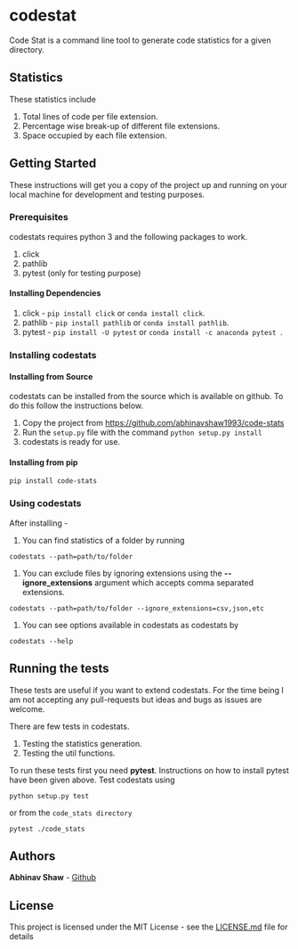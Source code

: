 # codestat

Code Stat is a command line tool to generate code statistics for a given directory.

## Statistics

These statistics include

  1. Total lines of code per file extension.
  2. Percentage wise break-up of different file extensions.
  3. Space occupied by each file extension.


## Getting Started

These instructions will get you a copy of the project up and running on your local machine for development and testing purposes.

### Prerequisites

codestats requires python 3 and the following packages to work.

  1. click
  2. pathlib
  3. pytest (only for testing purpose)

#### Installing Dependencies

1. click - `pip install click` or `conda install click`.
2. pathlib - `pip install pathlib` or `conda install pathlib`.
3. pytest - `pip install -U pytest` or `conda install -c anaconda pytest `.


### Installing codestats

#### Installing from Source
codestats can be installed from the source which is available on github. To do this follow the instructions below.

1. Copy the project from https://github.com/abhinavshaw1993/code-stats
2. Run the ```setup.py``` file with the command ```python setup.py install```
3. codestats is ready for use.

#### Installing from pip

```
pip install code-stats
```

### Using codestats

After installing -

1. You can find statistics of a folder by running
```
codestats --path=path/to/folder
```

1. You can exclude files by ignoring extensions using the **--ignore_extensions** argument which accepts comma separated extensions.
```
codestats --path=path/to/folder --ignore_extensions=csv,json,etc
```

1. You can see options available in codestats as codestats by
```
codestats --help
```

## Running the tests

These tests are useful if you want to extend codestats. For the time being I am not accepting any pull-requests but ideas and bugs as issues are welcome.

There are few tests in codestats.
1. Testing the statistics generation.
2. Testing the util functions.

To run these tests first you need **pytest**. Instructions on how to install pytest have been given above. Test codestats using

```
python setup.py test
```
or from the `code_stats directory`

```
pytest ./code_stats
```

## Authors

**Abhinav Shaw** - [Github](https://github.com/abhinavshaw1993)


## License

This project is licensed under the MIT License - see the [LICENSE.md](./LICENSE.txt) file for details
